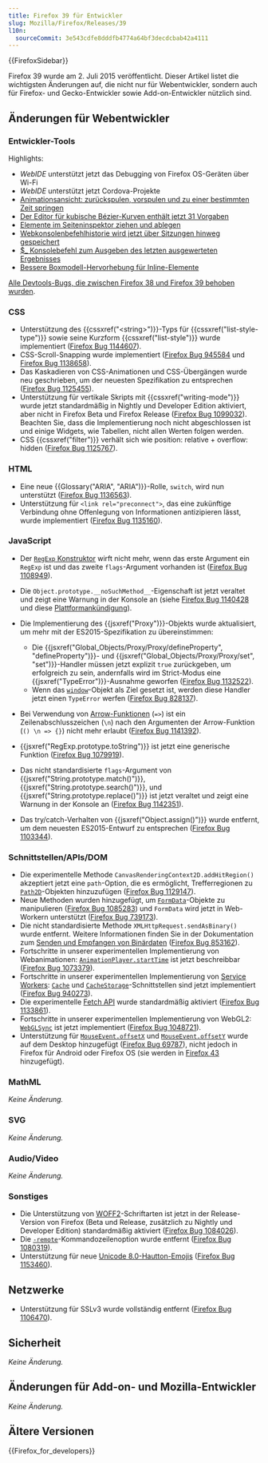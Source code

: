 ```yaml
---
title: Firefox 39 für Entwickler
slug: Mozilla/Firefox/Releases/39
l10n:
  sourceCommit: 3e543cdfe8dddfb4774a64bf3decdcbab42a4111
---
```


{{FirefoxSidebar}}

Firefox 39 wurde am 2. Juli 2015 veröffentlicht. Dieser Artikel listet die wichtigsten Änderungen auf, die nicht nur für Webentwickler, sondern auch für Firefox- und Gecko-Entwickler sowie Add-on-Entwickler nützlich sind.

## Änderungen für Webentwickler

### Entwickler-Tools

Highlights:

- _WebIDE_ unterstützt jetzt das Debugging von Firefox OS-Geräten über Wi-Fi
- _WebIDE_ unterstützt jetzt Cordova-Projekte
- [Animationsansicht: zurückspulen, vorspulen und zu einer bestimmten Zeit springen](https://firefox-source-docs.mozilla.org/devtools-user/page_inspector/how_to/work_with_animations/index.html#firefox-39)
- [Der Editor für kubische Bézier-Kurven enthält jetzt 31 Vorgaben](https://firefox-source-docs.mozilla.org/devtools-user/page_inspector/how_to/work_with_animations/index.html#firefox-39)
- [Elemente im Seiteninspektor ziehen und ablegen](https://firefox-source-docs.mozilla.org/devtools-user/page_inspector/how_to/examine_and_edit_html/index.html#drag-and-drop)
- [Webkonsolenbefehlhistorie wird jetzt über Sitzungen hinweg gespeichert](https://firefox-source-docs.mozilla.org/devtools-user/web_console/index.html#command-history)
- [$\_ Konsolebefehl zum Ausgeben des letzten ausgewerteten Ergebnisses](https://firefox-source-docs.mozilla.org/devtools-user/web_console/index.html#helper-commands)
- [Bessere Boxmodell-Hervorhebung für Inline-Elemente](https://firefox-source-docs.mozilla.org/devtools-user/page_inspector/how_to/examine_and_edit_the_box_model/index.html#firefox-39)

[Alle Devtools-Bugs, die zwischen Firefox 38 und Firefox 39 behoben wurden](https://bugzilla.mozilla.org/buglist.cgi?resolution=FIXED&classification=Client%20Software&query_based_on=devtools_resolved_week&chfieldto=2015-03-31&chfield=resolution&query_format=advanced&chfieldfrom=2015-02-22&chfieldvalue=FIXED&bug_status=RESOLVED&bug_status=VERIFIED&bug_status=CLOSED&component=Developer%20Tools&component=Developer%20Tools%3A%203D%20View&component=Developer%20Tools%3A%20Canvas%20Debugger&component=Developer%20Tools%3A%20Console&component=Developer%20Tools%3A%20Debugger&component=Developer%20Tools%3A%20Framework&component=Developer%20Tools%3A%20Graphic%20Commandline%20and%20Toolbar&component=Developer%20Tools%3A%20Inspector&component=Developer%20Tools%3A%20Memory&component=Developer%20Tools%3A%20Netmonitor&component=Developer%20Tools%3A%20Object%20Inspector&component=Developer%20Tools%3A%20Performance%20Tools%20%28Profiler%2FTimeline%29&component=Developer%20Tools%3A%20Responsive%20Mode&component=Developer%20Tools%3A%20Scratchpad&component=Developer%20Tools%3A%20Source%20Editor&component=Developer%20Tools%3A%20Storage%20Inspector&component=Developer%20Tools%3A%20Style%20Editor&component=Developer%20Tools%3A%20User%20Stories&component=Developer%20Tools%3A%20Web%20Audio%20Editor&component=Developer%20Tools%3A%20WebGL%20Shader%20Editor&component=Developer%20Tools%3A%20WebIDE&product=Firefox&known_name=devtools_resolved_week&list_id=12157026).

### CSS

- Unterstützung des {{cssxref("&lt;string&gt;")}}-Typs für {{cssxref("list-style-type")}} sowie seine Kurzform {{cssxref("list-style")}} wurde implementiert ([Firefox Bug 1144607](https://bugzil.la/1144607)).
- CSS-Scroll-Snapping wurde implementiert ([Firefox Bug 945584](https://bugzil.la/945584) und [Firefox Bug 1138658](https://bugzil.la/1138658)).
- Das Kaskadieren von CSS-Animationen und CSS-Übergängen wurde neu geschrieben, um der neuesten Spezifikation zu entsprechen ([Firefox Bug 1125455](https://bugzil.la/1125455)).
- Unterstützung für vertikale Skripts mit {{cssxref("writing-mode")}} wurde jetzt standardmäßig in Nightly und Developer Edition aktiviert, aber nicht in Firefox Beta und Firefox Release ([Firefox Bug 1099032](https://bugzil.la/1099032)). Beachten Sie, dass die Implementierung noch nicht abgeschlossen ist und einige Widgets, wie Tabellen, nicht allen Werten folgen werden.
- CSS {{cssxref("filter")}} verhält sich wie position: relative + overflow: hidden ([Firefox Bug 1125767](https://bugzil.la/1125767)).

### HTML

- Eine neue {{Glossary("ARIA", "ARIA")}}-Rolle, `switch`, wird nun unterstützt ([Firefox Bug 1136563](https://bugzil.la/1136563)).
- Unterstützung für `<link rel="preconnect">`, das eine zukünftige Verbindung ohne Offenlegung von Informationen antizipieren lässt, wurde implementiert ([Firefox Bug 1135160](https://bugzil.la/1135160)).

### JavaScript

- Der [`RegExp` Konstruktor](/de/docs/Web/JavaScript/Reference/Global_Objects/RegExp) wirft nicht mehr, wenn das erste Argument ein `RegExp` ist und das zweite `flags`-Argument vorhanden ist ([Firefox Bug 1108949](https://bugzil.la/1108949)).
- Die `Object.prototype.__noSuchMethod__`-Eigenschaft ist jetzt veraltet und zeigt eine Warnung in der Konsole an (siehe [Firefox Bug 1140428](https://bugzil.la/1140428) und diese [Plattformankündigung](https://groups.google.com/forum/#!topic/mozilla.dev.platform/0EkHgphxUo8)).
- Die Implementierung des {{jsxref("Proxy")}}-Objekts wurde aktualisiert, um mehr mit der ES2015-Spezifikation zu übereinstimmen:

  - Die {{jsxref("Global_Objects/Proxy/Proxy/defineProperty", "defineProperty")}}- und {{jsxref("Global_Objects/Proxy/Proxy/set", "set")}}-Handler müssen jetzt explizit `true` zurückgeben, um erfolgreich zu sein, andernfalls wird im Strict-Modus eine {{jsxref("TypeError")}}-Ausnahme geworfen ([Firefox Bug 1132522](https://bugzil.la/1132522)).
  - Wenn das [`window`](/de/docs/Web/API/Window)-Objekt als Ziel gesetzt ist, werden diese Handler jetzt einen `TypeError` werfen ([Firefox Bug 828137](https://bugzil.la/828137)).

- Bei Verwendung von [Arrow-Funktionen](/de/docs/Web/JavaScript/Reference/Functions/Arrow_functions) (`=>`) ist ein Zeilenabschlusszeichen (`\n`) nach den Argumenten der Arrow-Funktion (`() \n => {}`) nicht mehr erlaubt ([Firefox Bug 1141392](https://bugzil.la/1141392)).
- {{jsxref("RegExp.prototype.toString")}} ist jetzt eine generische Funktion ([Firefox Bug 1079919](https://bugzil.la/1079919)).
- Das nicht standardisierte `flags`-Argument von {{jsxref("String.prototype.match()")}}, {{jsxref("String.prototype.search()")}}, und {{jsxref("String.prototype.replace()")}} ist jetzt veraltet und zeigt eine Warnung in der Konsole an ([Firefox Bug 1142351](https://bugzil.la/1142351)).
- Das try/catch-Verhalten von {{jsxref("Object.assign()")}} wurde entfernt, um dem neuesten ES2015-Entwurf zu entsprechen ([Firefox Bug 1103344](https://bugzil.la/1103344)).

### Schnittstellen/APIs/DOM

- Die experimentelle Methode `CanvasRenderingContext2D.addHitRegion()` akzeptiert jetzt eine `path`-Option, die es ermöglicht, Trefferregionen zu [`Path2D`](/de/docs/Web/API/Path2D)-Objekten hinzuzufügen ([Firefox Bug 1129147](https://bugzil.la/1129147)).
- Neue Methoden wurden hinzugefügt, um [`FormData`](/de/docs/Web/API/FormData)-Objekte zu manipulieren ([Firefox Bug 1085283](https://bugzil.la/1085283)) und `FormData` wird jetzt in Web-Workern unterstützt ([Firefox Bug 739173](https://bugzil.la/739173)).
- Die nicht standardisierte Methode `XMLHttpRequest.sendAsBinary()` wurde entfernt. Weitere Informationen finden Sie in der Dokumentation zum [Senden und Empfangen von Binärdaten](/de/docs/Web/API/XMLHttpRequest_API/Sending_and_Receiving_Binary_Data) ([Firefox Bug 853162](https://bugzil.la/853162)).
- Fortschritte in unserer experimentellen Implementierung von Webanimationen: [`AnimationPlayer.startTime`](/de/docs/Web/API/Animation/startTime) ist jetzt beschreibbar ([Firefox Bug 1073379](https://bugzil.la/1073379)).
- Fortschritte in unserer experimentellen Implementierung von [Service Workers](/de/docs/Web/API/Service_Worker_API): [`Cache`](/de/docs/Web/API/Cache) und [`CacheStorage`](/de/docs/Web/API/CacheStorage)-Schnittstellen sind jetzt implementiert ([Firefox Bug 940273](https://bugzil.la/940273)).
- Die experimentelle [Fetch API](/de/docs/Web/API/Fetch_API) wurde standardmäßig aktiviert ([Firefox Bug 1133861](https://bugzil.la/1133861)).
- Fortschritte in unserer experimentellen Implementierung von WebGL2: [`WebGLSync`](/de/docs/Web/API/WebGLSync) ist jetzt implementiert ([Firefox Bug 1048721](https://bugzil.la/1048721)).
- Unterstützung für [`MouseEvent.offsetX`](/de/docs/Web/API/MouseEvent/offsetX) und [`MouseEvent.offsetY`](/de/docs/Web/API/MouseEvent/offsetY) wurde auf dem Desktop hinzugefügt ([Firefox Bug 69787](https://bugzil.la/69787)), nicht jedoch in Firefox für Android oder Firefox OS (sie werden in [Firefox 43](/de/docs/Mozilla/Firefox/Releases/43) hinzugefügt).

### MathML

_Keine Änderung._

### SVG

_Keine Änderung._

### Audio/Video

_Keine Änderung._

### Sonstiges

- Die Unterstützung von [WOFF2](/de/docs/Web/CSS/CSS_fonts/WOFF)-Schriftarten ist jetzt in der Release-Version von Firefox (Beta und Release, zusätzlich zu Nightly und Developer Edition) standardmäßig aktiviert ([Firefox Bug 1084026](https://bugzil.la/1084026)).
- Die [`-remote`](https://wiki.mozilla.org/Firefox/CommandLineOptions#-remote_remote_command)-Kommandozeilenoption wurde entfernt ([Firefox Bug 1080319](https://bugzil.la/1080319)).
- Unterstützung für neue [Unicode 8.0-Hautton-Emojis](https://www.bbc.co.uk/news/newsbeat-32220611) ([Firefox Bug 1153460](https://bugzil.la/1153460)).

## Netzwerke

- Unterstützung für SSLv3 wurde vollständig entfernt ([Firefox Bug 1106470](https://bugzil.la/1106470)).

## Sicherheit

_Keine Änderung._

## Änderungen für Add-on- und Mozilla-Entwickler

_Keine Änderung._

## Ältere Versionen

{{Firefox_for_developers}}

